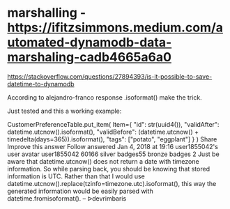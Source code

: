 # marshalling - https://ifitzsimmons.medium.com/automated-dynamodb-data-marshaling-cadb4665a6a0

https://stackoverflow.com/questions/27894393/is-it-possible-to-save-datetime-to-dynamodb

According to alejandro-franco response .isoformat() make the trick.

Just tested and this a working example:

CustomerPreferenceTable.put_item(
    Item={
        "id": str(uuid4()),
        "validAfter": datetime.utcnow().isoformat(),
        "validBefore": (datetime.utcnow() + timedelta(days=365)).isoformat(),
        "tags": ["potato", "eggplant"]
    }
)
Share
Improve this answer
Follow
answered Jan 4, 2018 at 19:16
user1855042's user avatar
user1855042
60166 silver badges55 bronze badges
2
Just be aware that datetime.utcnow() does not return a date with timezone information. So while parsing back, you should be knowing that stored information is UTC. Rather than that I would use datetime.utcnow().replace(tzinfo=timezone.utc).isoformat(), this way the generated information would be easily parsed with datetime.fromisoformat(). – 
ᐅdevrimbaris
 